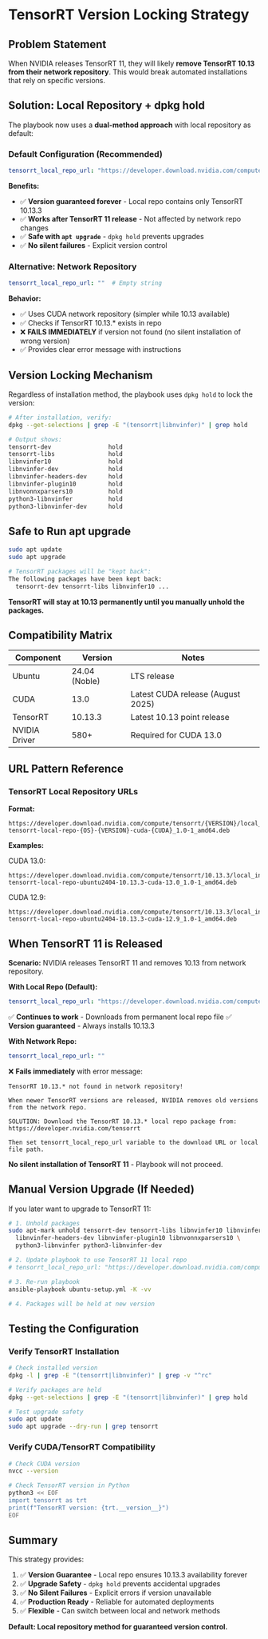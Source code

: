 # TensorRT Version Locking Strategy

## Problem Statement

When NVIDIA releases TensorRT 11, they will likely **remove TensorRT 10.13 from their network repository**. This would break automated installations that rely on specific versions.

## Solution: Local Repository + dpkg hold

The playbook now uses a **dual-method approach** with local repository as default:

### Default Configuration (Recommended)

```yaml
tensorrt_local_repo_url: "https://developer.download.nvidia.com/compute/tensorrt/10.13.3/local_installers/nv-tensorrt-local-repo-ubuntu2404-10.13.3-cuda-13.0_1.0-1_amd64.deb"
```

**Benefits:**
- ✅ **Version guaranteed forever** - Local repo contains only TensorRT 10.13.3
- ✅ **Works after TensorRT 11 release** - Not affected by network repo changes
- ✅ **Safe with `apt upgrade`** - `dpkg hold` prevents upgrades
- ✅ **No silent failures** - Explicit version control

### Alternative: Network Repository

```yaml
tensorrt_local_repo_url: ""  # Empty string
```

**Behavior:**
- ✅ Uses CUDA network repository (simpler while 10.13 available)
- ✅ Checks if TensorRT 10.13.* exists in repo
- ❌ **FAILS IMMEDIATELY** if version not found (no silent installation of wrong version)
- ✅ Provides clear error message with instructions

## Version Locking Mechanism

Regardless of installation method, the playbook uses `dpkg hold` to lock the version:

```bash
# After installation, verify:
dpkg --get-selections | grep -E "(tensorrt|libnvinfer)" | grep hold

# Output shows:
tensorrt-dev                hold
tensorrt-libs               hold
libnvinfer10                hold
libnvinfer-dev              hold
libnvinfer-headers-dev      hold
libnvinfer-plugin10         hold
libnvonnxparsers10          hold
python3-libnvinfer          hold
python3-libnvinfer-dev      hold
```

## Safe to Run apt upgrade

```bash
sudo apt update
sudo apt upgrade

# TensorRT packages will be "kept back":
The following packages have been kept back:
  tensorrt-dev tensorrt-libs libnvinfer10 ...
```

**TensorRT will stay at 10.13 permanently until you manually unhold the packages.**

## Compatibility Matrix

| Component | Version | Notes |
|-----------|---------|-------|
| Ubuntu | 24.04 (Noble) | LTS release |
| CUDA | 13.0 | Latest CUDA release (August 2025) |
| TensorRT | 10.13.3 | Latest 10.13 point release |
| NVIDIA Driver | 580+ | Required for CUDA 13.0 |

## URL Pattern Reference

### TensorRT Local Repository URLs

**Format:**
```
https://developer.download.nvidia.com/compute/tensorrt/{VERSION}/local_installers/nv-tensorrt-local-repo-{OS}-{VERSION}-cuda-{CUDA}_1.0-1_amd64.deb
```

**Examples:**

CUDA 13.0:
```
https://developer.download.nvidia.com/compute/tensorrt/10.13.3/local_installers/nv-tensorrt-local-repo-ubuntu2404-10.13.3-cuda-13.0_1.0-1_amd64.deb
```

CUDA 12.9:
```
https://developer.download.nvidia.com/compute/tensorrt/10.13.3/local_installers/nv-tensorrt-local-repo-ubuntu2404-10.13.3-cuda-12.9_1.0-1_amd64.deb
```

## When TensorRT 11 is Released

**Scenario:** NVIDIA releases TensorRT 11 and removes 10.13 from network repository.

**With Local Repo (Default):**
```yaml
tensorrt_local_repo_url: "https://developer.download.nvidia.com/compute/tensorrt/10.13.3/..."
```
✅ **Continues to work** - Downloads from permanent local repo file
✅ **Version guaranteed** - Always installs 10.13.3

**With Network Repo:**
```yaml
tensorrt_local_repo_url: ""
```
❌ **Fails immediately** with error message:
```
TensorRT 10.13.* not found in network repository!

When newer TensorRT versions are released, NVIDIA removes old versions from the network repo.

SOLUTION: Download the TensorRT 10.13.* local repo package from:
https://developer.nvidia.com/tensorrt

Then set tensorrt_local_repo_url variable to the download URL or local file path.
```

**No silent installation of TensorRT 11** - Playbook will not proceed.

## Manual Version Upgrade (If Needed)

If you later want to upgrade to TensorRT 11:

```bash
# 1. Unhold packages
sudo apt-mark unhold tensorrt-dev tensorrt-libs libnvinfer10 libnvinfer-dev \
  libnvinfer-headers-dev libnvinfer-plugin10 libnvonnxparsers10 \
  python3-libnvinfer python3-libnvinfer-dev

# 2. Update playbook to use TensorRT 11 local repo
# tensorrt_local_repo_url: "https://developer.download.nvidia.com/compute/tensorrt/11.x.x/..."

# 3. Re-run playbook
ansible-playbook ubuntu-setup.yml -K -vv

# 4. Packages will be held at new version
```

## Testing the Configuration

### Verify TensorRT Installation
```bash
# Check installed version
dpkg -l | grep -E "(tensorrt|libnvinfer)" | grep -v "^rc"

# Verify packages are held
dpkg --get-selections | grep -E "(tensorrt|libnvinfer)" | grep hold

# Test upgrade safety
sudo apt update
sudo apt upgrade --dry-run | grep tensorrt
```

### Verify CUDA/TensorRT Compatibility
```bash
# Check CUDA version
nvcc --version

# Check TensorRT version in Python
python3 << EOF
import tensorrt as trt
print(f"TensorRT version: {trt.__version__}")
EOF
```

## Summary

This strategy provides:

1. ✅ **Version Guarantee** - Local repo ensures 10.13.3 availability forever
2. ✅ **Upgrade Safety** - `dpkg hold` prevents accidental upgrades
3. ✅ **No Silent Failures** - Explicit errors if version unavailable
4. ✅ **Production Ready** - Reliable for automated deployments
5. ✅ **Flexible** - Can switch between local and network methods

**Default: Local repository method for guaranteed version control.**
